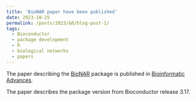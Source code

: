 ```yaml
---
title: 'BioNAR paper have been published'
date: 2023-10-25
permalink: /posts/2023/&0/blog-post-1/
tags:
  - Bioconductor
  - package development
  - R
  - biological networks
  - papers
---
```


The paper describing the  [BioNAR](https://bioconductor.org/packages/devel/bioc/html/BioNAR.html) package is published in [Bioinformatic Advances](https://academic.oup.com/bioinformaticsadvances/article/3/1/vbad137/7286468?login=true).

The paper describes the package version from Bioconductor release 3.17.